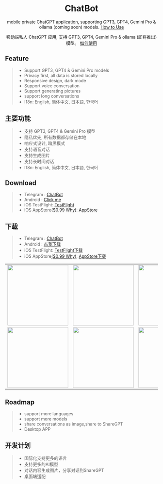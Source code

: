 <div align="center">

<h1 align="center">ChatBot</h1>

mobile private ChatGPT application, supporting GPT3, GPT4, Gemini Pro & ollama (coming soon) models. [How to Use](./USAGE.md)

移动端私人 ChatGPT 应用, 支持 GPT3, GPT4, Gemini Pro & ollama (即将推出) 模型。 [如何使用](./USAGE.md)

</div>

## Feature

> * Support GPT3, GPT4 & Gemini Pro models
>* Privacy first, all data is stored locally
>* Responsive design, dark mode
>* Support voice conversation
>* Support generating pictures
>* support long conversations
>* I18n: English, 简体中文, 日本語, 한국어

## 主要功能

> * 支持 GPT3, GPT4 & Gemini Pro 模型
>* 隐私优先, 所有数据都存储在本地
>* 响应式设计, 暗黑模式
>* 支持语音对话
>* 支持生成图片
>* 支持长时间对话
>* I18n: English, 简体中文, 日本語, 한국어

## Download

> * Telegram : [ChatBot](https://t.me/chatbot_all)
>* Android : [Click me](https://github.com/ChatBot-All/chatbot-app/releases)
>* iOS TestFlight: [TestFlight](https://testflight.apple.com/join/Znpyd2IF)
>* iOS AppStore[($0.99 Why)](./WHY.md): [AppStore](https://apps.apple.com/app/cchatbot/id6499505508)

## 下载

> * Telegram : [ChatBot](https://t.me/chatbot_all)
>* Android : [点我下载](https://github.com/ChatBot-All/chatbot-app/releases)
>* iOS TestFlight: [TestFlight下载](https://testflight.apple.com/join/Znpyd2IF)
>* iOS AppStore[($0.99 Why)](./WHY.md): [AppStore下载](https://apps.apple.com/app/cchatbot/id6499505508)

<table>

<tr>

<td><center><img src="https://github.com/ChatBot-All/chatbot-app/blob/main/art/1.PNG" width="200"  /></center></td>
<td><center><img src="https://github.com/ChatBot-All/chatbot-app/blob/main/art/2.PNG" width="200"  /></center></td>
<td><center><img src="https://github.com/ChatBot-All/chatbot-app/blob/main/art/3.PNG" width="200"  /></center></td>

</tr>

<tr>

<td><center><img src="https://github.com/ChatBot-All/chatbot-app/blob/main/art/4.PNG" width="200" /></center></td>
<td><center><img src="https://github.com/ChatBot-All/chatbot-app/blob/main/art/5.PNG" width="200"  /></center></td>
<td><center><img src="https://github.com/ChatBot-All/chatbot-app/blob/main/art/6.PNG" width="200" /></center></td>

</tr>

</table>

## Roadmap
>* support more languages
>* support more models
>* share conversations as image,share to ShareGPT
>* Desktop APP

## 开发计划
>* 国际化支持更多的语言
>* 支持更多的AI模型
>* 对话内容生成图片，分享对话到ShareGPT
>* 桌面端适配



